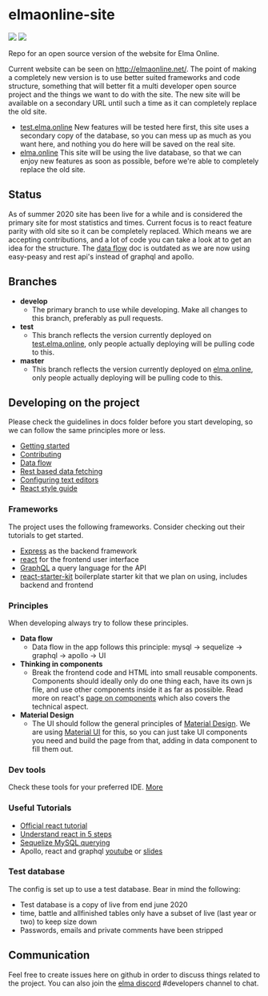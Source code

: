 # elmaonline-site

![](https://github.com/elmadev/elmaonline-site/workflows/Deployment%20to%20elma.online/badge.svg?branch=master) ![](https://github.com/elmadev/elmaonline-site/workflows/Deployment%20to%20test.elma.online/badge.svg?branch=dev)

Repo for an open source version of the website for Elma Online.

Current website can be seen on http://elmaonline.net/. The point of making a completely new version is to use better suited frameworks and code structure, something that will better fit a multi developer open source project and the things we want to do with the site. The new site will be available on a secondary URL until such a time as it can completely replace the old site.

- [test.elma.online](http://test.elma.online) New features will be tested here first, this site uses a secondary copy of the database, so you can mess up as much as you want here, and nothing you do here will be saved on the real site.
- [elma.online](http://elma.online) This site will be using the live database, so that we can enjoy new features as soon as possible, before we're able to completely replace the old site.

## Status

As of summer 2020 site has been live for a while and is considered the primary site for most statistics and times. Current focus is to react feature parity with old site so it can be completely replaced. Which means we are accepting contributions, and a lot of code you can take a look at to get an idea for the structure. The [data flow](./docs/data-flow.md) doc is outdated as we are now using easy-peasy and rest api's instead of graphql and apollo.

## Branches

- **develop**
  - The primary branch to use while developing. Make all changes to this branch, preferably as pull requests.
- **test**
  - This branch reflects the version currently deployed on [test.elma.online](http://test.elma.online), only people actually deploying will be pulling code to this.
- **master**
  - This branch reflects the version currently deployed on [elma.online](http://elma.online), only people actually deploying will be pulling code to this.

## Developing on the project

Please check the guidelines in docs folder before you start developing, so we can follow the same principles more or less.

- [Getting started](./docs/getting-started.md)
- [Contributing](./docs/contributing.md)
- [Data flow](./docs/data-flow.md)
- [Rest based data fetching](./docs/data-fetching.md)
- [Configuring text editors](./docs/how-to-configure-text-editors.md)
- [React style guide](./docs/react-style-guide.md)

### Frameworks

The project uses the following frameworks. Consider checking out their tutorials to get started.

- [Express](http://expressjs.com/) as the backend framework
- [react](https://facebook.github.io/react/) for the frontend user interface
- [GraphQL](https://graphql.org/) a query language for the API
- [react-starter-kit](https://github.com/kriasoft/react-starter-kit) boilerplate starter kit that we plan on using, includes backend and frontend

### Principles

When developing always try to follow these principles.

- **Data flow**
  - Data flow in the app follows this principle: mysql -> sequelize -> graphql -> apollo -> UI
- **Thinking in components**
  - Break the frontend code and HTML into small reusable components. Components should ideally only do one thing each, have its own js file, and use other components inside it as far as possible. Read more on react's [page on components](https://reactjs.org/docs/thinking-in-react.html) which also covers the technical aspect.
- **Material Design**
  - The UI should follow the general principles of [Material Design](https://material.io/guidelines/). We are using [Material UI](https://material-ui.com/) for this, so you can just take UI components you need and build the page from that, adding in data component to fill them out.

### Dev tools

Check these tools for your preferred IDE. [More](./docs/how-to-configure-text-editors.md)

### Useful Tutorials

- [Official react tutorial](https://facebook.github.io/react/tutorial/tutorial.html)
- [Understand react in 5 steps](https://medium.freecodecamp.com/the-5-things-you-need-to-know-to-understand-react-a1dbd5d114a3#.4oloyujg7)
- [Sequelize MySQL querying](http://docs.sequelizejs.com/manual/tutorial/querying.html)
- Apollo, react and graphql [youtube](https://www.youtube.com/watch?v=kXH2dbnHYA0) or [slides](https://speakerdeck.com/mbrochh/using-apollo-with-reactjs-and-graphql)

### Test database

The config is set up to use a test database. Bear in mind the following:

- Test database is a copy of live from end june 2020
- time, battle and allfinished tables only have a subset of live (last year or two) to keep size down
- Passwords, emails and private comments have been stripped

## Communication

Feel free to create issues here on github in order to discuss things related to the project. You can also join the [elma discord](https://discord.gg/j5WMFC6) #developers channel to chat.
